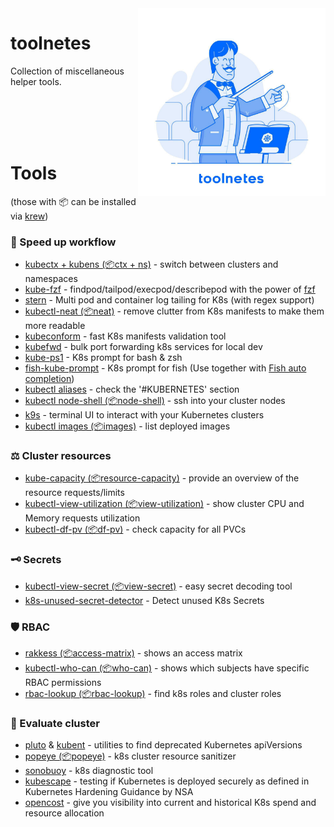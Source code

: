 <img src="assets/toolnetes-logo.jpeg" align="right" width="300" heigh="auto">

# toolnetes

Collection of miscellaneous helper tools.

<br><br><br><br>

# Tools 
(those with 📦 can be installed via [krew](https://github.com/kubernetes-sigs/krew/))

### 🚀 Speed up workflow
* [kubectx + kubens (📦ctx + ns)](https://github.com/ahmetb/kubectx) - switch between clusters and namespaces
* [kube-fzf](https://github.com/arunvelsriram/kube-fzf) - findpod/tailpod/execpod/describepod with the power of [fzf](https://github.com/junegunn/fzf)
* [stern](https://github.com/wercker/stern) - Multi pod and container log tailing for K8s (with regex support)
* [kubectl-neat (📦neat)](https://github.com/itaysk/kubectl-neat) - remove clutter from K8s manifests to make them more readable
* [kubeconform](https://github.com/yannh/kubeconform) - fast K8s manifests validation tool
* [kubefwd](https://github.com/txn2/kubefwd) - bulk port forwarding k8s services for local dev
* [kube-ps1](https://github.com/jonmosco/kube-ps1) - K8s prompt for bash & zsh 
* [fish-kube-prompt](https://github.com/aluxian/fish-kube-prompt) - K8s prompt for fish (Use together with [Fish auto completion](https://gist.github.com/Aracki/cf422173371d2118ae94bb6821f074e0))
* [kubectl aliases](https://github.com/Aracki/configs/blob/master/.aliases) - check the '#KUBERNETES' section
* [kubectl node-shell (📦node-shell)](https://github.com/kvaps/kubectl-node-shell) - ssh into your cluster nodes
* [k9s](https://k9scli.io/) - terminal UI to interact with your Kubernetes clusters
* [kubectl images (📦images)](https://github.com/chenjiandongx/kubectl-images) - list deployed images

### ⚖️ Cluster resources
* [kube-capacity (📦resource-capacity)](https://github.com/robscott/kube-capacity) - provide an overview of the resource requests/limits
* [kubectl-view-utilization (📦view-utilization)](https://github.com/etopeter/kubectl-view-utilization) - show cluster CPU and Memory requests utilization
* [kubectl-df-pv (📦df-pv)](https://github.com/yashbhutwala/kubectl-df-pv) - check capacity for all PVCs

### 🗝 Secrets
* [kubectl-view-secret (📦view-secret)](https://github.com/elsesiy/kubectl-view-secret) - easy secret decoding tool
* [k8s-unused-secret-detector](https://github.com/dtan4/k8s-unused-secret-detector) - Detect unused K8s Secrets 
 
### 🛡 RBAC
* [rakkess (📦access-matrix)](https://github.com/corneliusweig/rakkess) - shows an access matrix
* [kubectl-who-can (📦who-can)](https://github.com/aquasecurity/kubectl-who-can) - shows which subjects have specific RBAC permissions
* [rbac-lookup (📦rbac-lookup)](https://github.com/reactiveops/rbac-lookup) - find k8s roles and cluster roles

### 📝 Evaluate cluster
* [pluto](https://github.com/FairwindsOps/pluto) & [kubent](https://github.com/doitintl/kube-no-trouble) - utilities to find deprecated Kubernetes apiVersions
* [popeye (📦popeye)](https://github.com/derailed/popeye) - k8s cluster resource sanitizer
* [sonobuoy](https://github.com/heptio/sonobuoy) - k8s diagnostic tool
* [kubescape](https://github.com/armosec/kubescape) - testing if Kubernetes is deployed securely as defined in Kubernetes Hardening Guidance by NSA
* [opencost](https://github.com/kubecost/cost-model) - give you visibility into current and historical K8s spend and resource allocation
